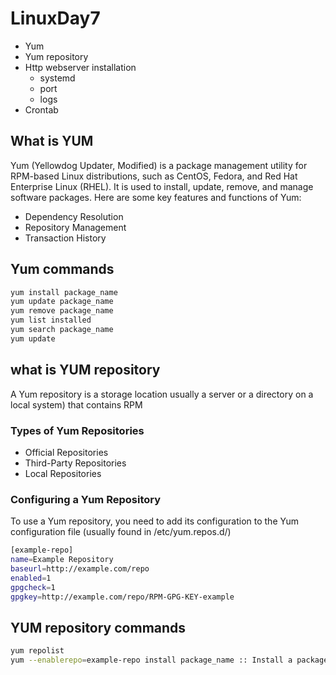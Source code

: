 # LinuxDay7
- Yum
- Yum repository
- Http webserver installation
    - systemd
    - port
    - logs
- Crontab


## What is YUM
Yum (Yellowdog Updater, Modified) is a package management utility for RPM-based Linux distributions, such as CentOS, Fedora, and Red Hat Enterprise Linux (RHEL). It is used to install, update, remove, and manage software packages.
Here are some key features and functions of Yum:
  - Dependency Resolution
  - Repository Management
  - Transaction History

## Yum commands
```bash
yum install package_name
yum update package_name
yum remove package_name
yum list installed
yum search package_name
yum update
```


## what is YUM repository
A Yum repository is a storage location usually a server or a directory on a local system) that contains RPM
### Types of Yum Repositories
- Official Repositories
- Third-Party Repositories
- Local Repositories

### Configuring a Yum Repository
To use a Yum repository, you need to add its configuration to the Yum configuration file (usually found in /etc/yum.repos.d/)

```bash
[example-repo]
name=Example Repository
baseurl=http://example.com/repo
enabled=1
gpgcheck=1
gpgkey=http://example.com/repo/RPM-GPG-KEY-example
```

## YUM repository commands
```bash
yum repolist
yum --enablerepo=example-repo install package_name :: Install a package from specifc repo
```

